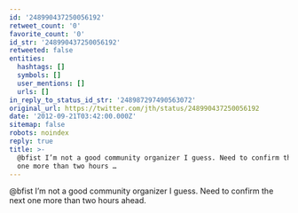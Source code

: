 ```yaml
---
id: '248990437250056192'
retweet_count: '0'
favorite_count: '0'
id_str: '248990437250056192'
retweeted: false
entities:
  hashtags: []
  symbols: []
  user_mentions: []
  urls: []
in_reply_to_status_id_str: '248987297490563072'
original_url: https://twitter.com/jth/status/248990437250056192
date: '2012-09-21T03:42:00.000Z'
sitemap: false
robots: noindex
reply: true
title: >-
  @bfist I’m not a good community organizer I guess. Need to confirm the next
  one more than two hours …
---
```


@bfist I’m not a good community organizer I guess. Need to confirm the next one more than two hours ahead.